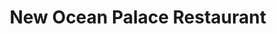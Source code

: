 ---
layout: place
title: New Ocean Palace Restaurant
permalink: /connecticut/brooklyn/new-ocean-palace-restaurant.html
stateAbbr: CT
stateName: Connecticut
cityName: Brooklyn
seo:
  type: restaurant
  links: https://www.newoceanpalacect.com/
place_id: ChIJ_cacvSwq5IkRPL949rJrv8E
photos:
  - name: >-
      places/ChIJ_cacvSwq5IkRPL949rJrv8E/photos/AeeoHcLtEIEmDqBGrGNx8FKGMDwZxbQWVMz6quu74hmFsFADJj5C33OeVeXVQM_keDAwaaYsYxbAWlAPQb9xlYFYoeZnbkneiWODwsDfEdJGFXFd5HbEDe60yFWfTTtOIbdou4wzOw7iNrJhCfXb2mBlGzCZG5JnGqfSjOv3siDqhVc-sg4EO10sciipZNYNskjwTVeU6QA-zs3lblD-U2GDQmtsMnqeNoIZ74FcIIh-Nzi6TbZtDAalUPjtRQlekACZYxYecV3vnpw9bMxMpxvucDwDUY0oXUZfgLAB2YQcM26u2oUmt_XGPn9dAONeBvQke4V9uA0c7LRC93O4Hevv9vX0gyEmXJxA3V3OKm_XePpKiHXxvBOSKrsFDmD-kjJJHp1bQRtA6IFc93asbV9N2AoZB-OAWvN8E3eXNfRtFYFTUA
    widthPx: 3264
    heightPx: 1836
    authorAttributions:
      - displayName: DREV HERT
        uri: https://maps.google.com/maps/contrib/100653921975273670129
        photoUri: >-
          https://lh3.googleusercontent.com/a/ACg8ocIZjPSK85_etaugDgossebyVvug0k9J7tmLJhD5m9ivq6o3Nx4J=s100-p-k-no-mo
    flagContentUri: >-
      https://www.google.com/local/imagery/report/?cb_client=maps_api_places.places_api&image_key=!1e10!2sCIHM0ogKEICAgICkpYCXAw&hl=en-US
    googleMapsUri: >-
      https://www.google.com/maps/place//data=!3m4!1e2!3m2!1sCIHM0ogKEICAgICkpYCXAw!2e10!4m2!3m1!1s0x89e42a2cbd9cc6fd:0xc1bf6bb2f678bf3c
  - name: >-
      places/ChIJ_cacvSwq5IkRPL949rJrv8E/photos/AeeoHcJk9Qbia8BOnNtNRSb0La9axEJt1VfnCZPjqa441l8trKTgCBdR-9KHNRqlB4mdMUFq_MsJfZvx5UAkRRB6fJfs4-R56P56NwCWKgg18zApfqLWeq_8OR_0bPAd_6q-9PSfTKhMXwinI0SdZ3wZ1qgRweiF1StCPELj8SCn-BctMM4MyJmo5XdbdiRvaj594dOwjl_MLwG8liaelTCls4GBcXVv32_l8A9Wa-V5TUkG-aCcUPHczVp3l7Som56vpjEqsf41tRpUKdjORF7jE4cvqLokf7Kcq8TXOGrY3RAjPk8i4zInbHlnzCdpp_VZ5V69QDD5Y_VWxjwhPuwkHhhDPPUe5PnDLiDFiVM9OS52FDCG1cuirUnVzcVjiSO3conmT5PaC1G1Q6AArFRL7fFdQ1SiNd5Z4aM2oRhj7k88SoQ
    widthPx: 4160
    heightPx: 3088
    authorAttributions:
      - displayName: Ruth Hartunian-Alumbaugh
        uri: https://maps.google.com/maps/contrib/117173539113585358625
        photoUri: >-
          https://lh3.googleusercontent.com/a-/ALV-UjWc0lS0Ebrrli6_eoe-7dRRt_rZig0fiEiIiSJdXl2vNHtTHbbIcA=s100-p-k-no-mo
    flagContentUri: >-
      https://www.google.com/local/imagery/report/?cb_client=maps_api_places.places_api&image_key=!1e10!2sCIHM0ogKEICAgICEwNzKmgE&hl=en-US
    googleMapsUri: >-
      https://www.google.com/maps/place//data=!3m4!1e2!3m2!1sCIHM0ogKEICAgICEwNzKmgE!2e10!4m2!3m1!1s0x89e42a2cbd9cc6fd:0xc1bf6bb2f678bf3c
  - name: >-
      places/ChIJ_cacvSwq5IkRPL949rJrv8E/photos/AeeoHcKwLCpqHekq81huYfjis1rIgiUjeyqfI7A2uJarNmgk6ZsKP0TYb3OJUaG0V5R4Jp7K2rQ5XqPWPd2u9CdeO0_tzsYalLgGxmWOqglYWTqDnGDLlGgX6tgx_BxqhlzLdZ8GDROHFa0UDjatJ0zCukp-PxcK9Js5ZYjVST66S_1f2_ZDXSP_YsKQ0a9aN9Af7jay8r5ACJ9CZuJj7Alqn2nfDJHop2Vl20ZZ6A8l7fjA10GVB3f-jM4mwCZm6Y2d5ri0JohOQSUrA-eJMh5hPSKGx6tUyGO0ZM5-iMt-trH0qMK_2In_pMjJkTEkga_rNJI3iBUJVh95IQ9ElAqVyW2xjvecEhJan-J_7pKxhYd1hrBrQhKpLGvbrzM_yGANCn9erg944qde-Zw6uQVNGC2isInP6rtfZV6g-FW3jHGYy_7t
    widthPx: 720
    heightPx: 564
    authorAttributions:
      - displayName: Matthew L
        uri: https://maps.google.com/maps/contrib/102771274807985275771
        photoUri: >-
          https://lh3.googleusercontent.com/a/ACg8ocI0wjsa5gYAOLRJm4VrmsjxAXSbCRxbIujpAGeT94h2TgYOAg=s100-p-k-no-mo
    flagContentUri: >-
      https://www.google.com/local/imagery/report/?cb_client=maps_api_places.places_api&image_key=!1e10!2sCIHM0ogKEICAgICExvjz2wE&hl=en-US
    googleMapsUri: >-
      https://www.google.com/maps/place//data=!3m4!1e2!3m2!1sCIHM0ogKEICAgICExvjz2wE!2e10!4m2!3m1!1s0x89e42a2cbd9cc6fd:0xc1bf6bb2f678bf3c
  - name: >-
      places/ChIJ_cacvSwq5IkRPL949rJrv8E/photos/AeeoHcJP0ZyTmvbVo8QZv0XBPPJmYHKSCDkJzdIEPCHvAApYo_A09kWUodGS6jt1QJ67VwRlu9EGDVesfq6obRLVvcGuR4SiXP4qWfPbNwZr-yydwKEGLzgeu5TG-kV1iyma8XylUjxZNhXh3DQUNJh9z1cFMkluPBRvTcwNRRfd174tdaiKtqQeUrYXnKIEDNWSMWlGn0aiDlVsPQ_mlOQiztvEkK6wIf1cvjppI0ARGoL3byz4QbHcXgKC2NGdLDJJnqMVV3bvg4HNyRWZg1b4swHNR0uibng4o-xtsqJuemxXOo4q8C2bpPq_B-7efPqbAQ6e9pU5ILx3zuKmvnZJrtfAKyGHIETuinJlZt3WLXjcHutls1T3oehp5phs5oGf1R27JWjNibp5GN1qYs5xY0uqy-hjJI00P4cLGE0jZZNCAi0
    widthPx: 3492
    heightPx: 4656
    authorAttributions:
      - displayName: Joe Martineau 3
        uri: https://maps.google.com/maps/contrib/103857535620467760819
        photoUri: >-
          https://lh3.googleusercontent.com/a/ACg8ocLYFKkGgy035rD6DEew4zVS9QqAEI9nwWGVDMrOdKubqej57g=s100-p-k-no-mo
    flagContentUri: >-
      https://www.google.com/local/imagery/report/?cb_client=maps_api_places.places_api&image_key=!1e10!2sCIHM0ogKEICAgICM3O-p-gE&hl=en-US
    googleMapsUri: >-
      https://www.google.com/maps/place//data=!3m4!1e2!3m2!1sCIHM0ogKEICAgICM3O-p-gE!2e10!4m2!3m1!1s0x89e42a2cbd9cc6fd:0xc1bf6bb2f678bf3c
  - name: >-
      places/ChIJ_cacvSwq5IkRPL949rJrv8E/photos/AeeoHcKr90vzvPV9Q_l4uPkpmktMBqNXQbN8b_yczImz2Ypzx_FI1UGZYrZSp6hD-qmSleR3-VqV5UT2_u5Sfyc6ZVipVImNdzfidstdZoVy6gU-o2D6nKXyuTHiVixJMiroD5cEzamLkgeje4J9c5sKIPzeONZrXAbqOGU8Gz4j_g4kQQm751_DJ5LqJwA43ljHEyLHumQdeaGLm2FdH9acle9yg5neQOgk3MFVLNLzcaR9UxKZmTO_QDIb1YE8tdt2vEmCe38D_PDBKzDyazfji5mdhK_9jf6z0V4urRZrwwmJxnluQH2U0wBV54ypjpWF8Jw4bHABbrjCECauLb8etKBBxrPBdu4yvbXeZCTYDzGI-0ldS8YAiwSjFEXfyxrjvg1SSrpEJ1lRDL5C9L1YrDkGwrSC9HofXfJNpuyAXAjefrP5
    widthPx: 2048
    heightPx: 1536
    authorAttributions:
      - displayName: Melissa Messier
        uri: https://maps.google.com/maps/contrib/114752425107913499349
        photoUri: >-
          https://lh3.googleusercontent.com/a-/ALV-UjXpjsOmcK1z0SP_4OTncusRF0YZ36VpnsMJxwnRCCdIUl6dWc4gRg=s100-p-k-no-mo
    flagContentUri: >-
      https://www.google.com/local/imagery/report/?cb_client=maps_api_places.places_api&image_key=!1e10!2sCIHM0ogKEICAgICExpj7wAE&hl=en-US
    googleMapsUri: >-
      https://www.google.com/maps/place//data=!3m4!1e2!3m2!1sCIHM0ogKEICAgICExpj7wAE!2e10!4m2!3m1!1s0x89e42a2cbd9cc6fd:0xc1bf6bb2f678bf3c
  - name: >-
      places/ChIJ_cacvSwq5IkRPL949rJrv8E/photos/AeeoHcIZFo1ePHyReeV2aJRxewpCzQt_cA4Uy0YQCOvOIVmVGc62wSH94PPIT-jSe_OBwOICxQfhRJqVo00awitXo01L5gIOaJqGoyrWmpkI_VMZ_a7FDcF8ZLiGVWMxgSTxqh793M13tfZ3AE6xFIF-gTCSgPmndh47Xs93XG_faJ0zbYF5f3h0jfsim2ZjXaFtVO5HTdP146fKSPZEtg6kV3BfD7Ffq5nOREBMFCp7-DeKrPtiag9U0nbWOFm45hBMf7Wy1QYqyFzzpZ63_VGNuX4zn5t6Kid89cd8hDvDFmspzZILHm1zDvkTWQ9yC-JYmA1Pkh-IdmgMeS8DPkP5YXBHJJWAihxtzlDFRQrM1YJOAHWLI4ANJUHAxQmSL0Y-XuYwB1-R6fQ9QOLC_f900DHVIemAQFsolU3JAcMYRp4el9Q
    widthPx: 4160
    heightPx: 3120
    authorAttributions:
      - displayName: Cyn Richardson
        uri: https://maps.google.com/maps/contrib/114190224394580731961
        photoUri: >-
          https://lh3.googleusercontent.com/a-/ALV-UjXdkoRX7XKN5do8yD3izaBWfjxMS6H9NeEJVdW-8kTFueOYyKY1=s100-p-k-no-mo
    flagContentUri: >-
      https://www.google.com/local/imagery/report/?cb_client=maps_api_places.places_api&image_key=!1e10!2sCIHM0ogKEICAgIC43tGM-gE&hl=en-US
    googleMapsUri: >-
      https://www.google.com/maps/place//data=!3m4!1e2!3m2!1sCIHM0ogKEICAgIC43tGM-gE!2e10!4m2!3m1!1s0x89e42a2cbd9cc6fd:0xc1bf6bb2f678bf3c
  - name: >-
      places/ChIJ_cacvSwq5IkRPL949rJrv8E/photos/AeeoHcK2PK-NaDxy2o1r5dusov_YmnU6WgQUusNxeCDwiVj75aLbvWbus5buNLIRo_7jPJ8CNEAqE2L6AFeZ60qek9LjXUm8MbXyA5exf2Wom43mc6Eh5mY94iU45SDX406I2CcuMIJQ7t1yEsxdiiBsA0lqkK-uWAlMAoDFb-mE-c2DhwcD-MTZe_fioCEDRcNaLG358u1_bsOM9mzqhWB-QWF2U1BsfEk6oP703gaBjqrJGQqqe_seRdsheH8Lu74ZWJ4rttsmjab7wHmYLdIn0bf21oNIuuvaq9fDAmf9rslGfns8EE-VqaBXzr-fU0dVZkbSimBGP354DsHKZy1I42aeHuBbGVbhBGBnaYnQGScpKqLdxLElgaJUChWPY49pN86hJ7_OzDKbeZDTjFMXMvyyNx_qAyyeldFV8MUWeVJGbg
    widthPx: 2448
    heightPx: 3264
    authorAttributions:
      - displayName: S P
        uri: https://maps.google.com/maps/contrib/117209621859562535370
        photoUri: >-
          https://lh3.googleusercontent.com/a-/ALV-UjWFYo8rR92m41gkhB0WQPlgRxFGmjZ0iPEwL-R3MJtzW7HgR743=s100-p-k-no-mo
    flagContentUri: >-
      https://www.google.com/local/imagery/report/?cb_client=maps_api_places.places_api&image_key=!1e10!2sCIHM0ogKEICAgICEjemGaw&hl=en-US
    googleMapsUri: >-
      https://www.google.com/maps/place//data=!3m4!1e2!3m2!1sCIHM0ogKEICAgICEjemGaw!2e10!4m2!3m1!1s0x89e42a2cbd9cc6fd:0xc1bf6bb2f678bf3c
  - name: >-
      places/ChIJ_cacvSwq5IkRPL949rJrv8E/photos/AeeoHcJzLbooeTkYTolrNhJzJpDxQCc_Sb2OTxDmVLvMJ76nXWXKPn67DAOaMUm2QZYoSWw-VkWjjBn7eYTO9IgeuguxL73CuI71gqTRfk2yT0eOznNjpUd4SZg72ec5k1-CXefi61kY0bGNHhMfZaoxSGgD5aRPoNFjIxaTtTwZ89Yxtuf_g7BuL9O8c_BOhMb-rQNr3PXCkmx5Tb2J3xUx3XmJsqqqwuOAQ9nwp4eXMNbde-qSpaltj_u0LtDH_fYimx8EpALVZwknKjrAFXL6aZL6gTyglZchFBVL6xKV_RELoWcmlVhovPIGgT_3C1LYWHGxQky-kOttS5M1uXXxpbVtjhpxKM5HX0x0Jf28xVfvjz75hfS7MeK1PgsJz59BV3rR3zf7rNb65iGqBcwAi0f6JypPWpLnqGBkxjAyUDawPLk
    widthPx: 2700
    heightPx: 4800
    authorAttributions:
      - displayName: Todd Foley
        uri: https://maps.google.com/maps/contrib/103395443915785538284
        photoUri: >-
          https://lh3.googleusercontent.com/a/ACg8ocJhu36fhsyFFdb0OR9GmybfSlvu0PdkBoOps-5vLTGhSBuT2g=s100-p-k-no-mo
    flagContentUri: >-
      https://www.google.com/local/imagery/report/?cb_client=maps_api_places.places_api&image_key=!1e10!2sCIHM0ogKEICAgIDEvqfb_wE&hl=en-US
    googleMapsUri: >-
      https://www.google.com/maps/place//data=!3m4!1e2!3m2!1sCIHM0ogKEICAgIDEvqfb_wE!2e10!4m2!3m1!1s0x89e42a2cbd9cc6fd:0xc1bf6bb2f678bf3c
  - name: >-
      places/ChIJ_cacvSwq5IkRPL949rJrv8E/photos/AeeoHcKVpIaQ9Jzi10kTUM_LWbbpQ365Qj3gXxVETIkVSp_xDLVDhhqQA8nmCAlPiygKHd0emis0ASvvwuwMj66P9p0McJV57Pb5RT8uc3fC6WvTLTma1kARjDarqIjwCbbCaa7J0pEZNisc7kKwt3YR8PJCkp-WIruQpi23ed-9jOO-Z5iHO7unp0ljHr7OcxOU_N33wn8bGSUJWcNvNLwuXUB9e2N0D-3P5osa47SZDgMxYFLuUsHLeO_OdyIfHRtW2W6OQc1NzdluYtMe-CnMG25CyE5nxQDJbHCnhtA-NQe0T8RZWo4VTbUB0L6gv2HFLBCfAGq9C9IkpkqfPWu_dyguY-Bg605r9axwcWy7KiZDU5bBcVgxrE1CAa0SFT8uFrH4kZhlYX4_NW6nc5Ditggb5iXq42npYaW4Gz4jcmewHnIf
    widthPx: 4032
    heightPx: 3024
    authorAttributions:
      - displayName: Theresa Ross
        uri: https://maps.google.com/maps/contrib/106112241185790223109
        photoUri: >-
          https://lh3.googleusercontent.com/a-/ALV-UjWXlHRP3DFSD827OM-Jsgvn1HkKO2ExM_OWr18Si0cWo9Zc0EiSOA=s100-p-k-no-mo
    flagContentUri: >-
      https://www.google.com/local/imagery/report/?cb_client=maps_api_places.places_api&image_key=!1e10!2sCIHM0ogKEICAgICEmN2ExgE&hl=en-US
    googleMapsUri: >-
      https://www.google.com/maps/place//data=!3m4!1e2!3m2!1sCIHM0ogKEICAgICEmN2ExgE!2e10!4m2!3m1!1s0x89e42a2cbd9cc6fd:0xc1bf6bb2f678bf3c
  - name: >-
      places/ChIJ_cacvSwq5IkRPL949rJrv8E/photos/AeeoHcJ1bXEaDX7iCtZXhYaroxSNp0UNbY9maqidGw5yMZ46bfyrgZuwwur7FbA0NZrlA_EiA6avv8N5Bj1Gn2V2Uh_giq6qmgyKTErsOjb7HvWqvdTXD5MBaZs6n4tXDtb0llnGGr8fuflmG18j-HS9OAI9pbedhT-jonMCNECQZjBCPR8afIl7QcHPeht8GKFdLyMq0YHGDWKPEgDP2Ixq--Sztgw3l6B4ZPY8uMhzGjP6U2u0qIw28OEvhuir60zyVg3La8qqQA_3rZMpFc_F_p7-tWsDlfa2u7LOTgK1b8ahFOP1f43MFNZSfzXhBDrjDPB_aWaFpEibiqL5KlIph98Bj48LxjQdvdOT4ZWNe10HixH6fVtwVguSUwB9WNBd-7GJuMsdAE4biT6OOv9quNVK12h6OuDQkx0zA4AP8UCGao8
    widthPx: 2592
    heightPx: 1944
    authorAttributions:
      - displayName: S P
        uri: https://maps.google.com/maps/contrib/117209621859562535370
        photoUri: >-
          https://lh3.googleusercontent.com/a-/ALV-UjWFYo8rR92m41gkhB0WQPlgRxFGmjZ0iPEwL-R3MJtzW7HgR743=s100-p-k-no-mo
    flagContentUri: >-
      https://www.google.com/local/imagery/report/?cb_client=maps_api_places.places_api&image_key=!1e10!2sCIHM0ogKEICAgICEjemGiwE&hl=en-US
    googleMapsUri: >-
      https://www.google.com/maps/place//data=!3m4!1e2!3m2!1sCIHM0ogKEICAgICEjemGiwE!2e10!4m2!3m1!1s0x89e42a2cbd9cc6fd:0xc1bf6bb2f678bf3c
address: '520 Providence Rd #3413, Brooklyn, CT 06234, USA'
street: '520 Providence Rd #3413'
city: Brooklyn
state: CT
zip: '06234'
country: USA
neighborhood: East Brooklyn
latitude: '41.798647'
longitude: '-71.905678'
accessibility_options:
  wheelchairAccessibleParking: true
  wheelchairAccessibleEntrance: true
  wheelchairAccessibleRestroom: true
  wheelchairAccessibleSeating: true
business_status: OPERATIONAL
name: New Ocean Palace Restaurant
google_maps_links:
  directionsUri: >-
    https://www.google.com/maps/dir//''/data=!4m7!4m6!1m1!4e2!1m2!1m1!1s0x89e42a2cbd9cc6fd:0xc1bf6bb2f678bf3c!3e0
  placeUri: https://maps.google.com/?cid=13960995786255286076
  writeAReviewUri: >-
    https://www.google.com/maps/place//data=!4m3!3m2!1s0x89e42a2cbd9cc6fd:0xc1bf6bb2f678bf3c!12e1
  reviewsUri: >-
    https://www.google.com/maps/place//data=!4m4!3m3!1s0x89e42a2cbd9cc6fd:0xc1bf6bb2f678bf3c!9m1!1b1
  photosUri: >-
    https://www.google.com/maps/place//data=!4m3!3m2!1s0x89e42a2cbd9cc6fd:0xc1bf6bb2f678bf3c!10e5
primary_type: Chinese Restaurant
opening_hours:
  regular: null
  current: null
secondary_opening_hours:
  regular:
    weekdayDescriptions: null
    type: null
  current:
    weekdayDescriptions: null
    type: null
phone: (860) 779-9699
price_level: PRICE_LEVEL_INEXPENSIVE
price_range: $10 &ndash; $20
rating: '4.1'
rating_count: 0
website: https://www.newoceanpalacect.com/
description: >-
  Discover New Ocean Palace in Brooklyn, CT$$$In Brooklyn, CT, New Ocean Palace
  Restaurant offers a blend of fresh sushi and other Asian dishes in a
  welcoming, relaxed atmosphere that includes convenient takeout options. This
  spot stands out for its accessible features, such as wheelchair-friendly
  parking and entrances, ensuring a comfortable visit for all guests. With
  affordable pricing and generous portions, it's an excellent choice for those
  exploring sushi restaurants in the region, where quality ingredients take
  center stage. The menu highlights a variety of flavors, making it a go-to for
  casual dining experiences that cater to different tastes.
generative_summary: >-
  Discover New Ocean Palace in Brooklyn, CT$$$In Brooklyn, CT, New Ocean Palace
  Restaurant offers a blend of fresh sushi and other Asian dishes in a
  welcoming, relaxed atmosphere that includes convenient takeout options. This
  spot stands out for its accessible features, such as wheelchair-friendly
  parking and entrances, ensuring a comfortable visit for all guests. With
  affordable pricing and generous portions, it's an excellent choice for those
  exploring sushi restaurants in the region, where quality ingredients take
  center stage. The menu highlights a variety of flavors, making it a go-to for
  casual dining experiences that cater to different tastes.
generative_disclosure: Summarized by AI using the Grok-3-Mini model.
reviews:
  - name: >-
      places/ChIJ_cacvSwq5IkRPL949rJrv8E/reviews/ChdDSUhNMG9nS0VJQ0FnSUNUZ295am53RRAB
    relativePublishTimeDescription: 11 months ago
    rating: 5
    text:
      text: >-
        Truly no other word aside from OUTSTANDING. I moved back up north a
        little over a year ago and have been on the search for the best Chinese
        food and truthfully, have found it here. The orange chicken 11/10 the
        sesame chicken 11/10 the pork fried rice 100/10. Don’t get me started on
        the pan friend dumplings. Next i want to mention the quantity vs. price.
        The amount of food you get with one combination plate can serve 2/3
        meals for 1 person. The price is extremely affordable, somewhat shocking
        for the amount and how amazing the food is. Lastly i will state the
        staff. Amazing customer service when taking a take-out order over the
        phone. AND big props to the handsome young gentleman always working the
        register, always has a smile and wonderful vibe! Needless to say - i
        have been ordering takeout from this incredible place 1x a week and will
        continue! YOU should try it too! Best of luck 🤞🏼
      languageCode: en
    originalText:
      text: >-
        Truly no other word aside from OUTSTANDING. I moved back up north a
        little over a year ago and have been on the search for the best Chinese
        food and truthfully, have found it here. The orange chicken 11/10 the
        sesame chicken 11/10 the pork fried rice 100/10. Don’t get me started on
        the pan friend dumplings. Next i want to mention the quantity vs. price.
        The amount of food you get with one combination plate can serve 2/3
        meals for 1 person. The price is extremely affordable, somewhat shocking
        for the amount and how amazing the food is. Lastly i will state the
        staff. Amazing customer service when taking a take-out order over the
        phone. AND big props to the handsome young gentleman always working the
        register, always has a smile and wonderful vibe! Needless to say - i
        have been ordering takeout from this incredible place 1x a week and will
        continue! YOU should try it too! Best of luck 🤞🏼
      languageCode: en
    authorAttribution:
      displayName: Michaela Angell
      uri: https://www.google.com/maps/contrib/107678269802239934757/reviews
      photoUri: >-
        https://lh3.googleusercontent.com/a/ACg8ocLBqCb_G-XFgrEVSYSFBH1EvitDEsV4IkIsnhP4bXGJsLyLxKE=s128-c0x00000000-cc-rp-mo
    publishTime: '2024-05-12T11:25:05.450110Z'
    flagContentUri: >-
      https://www.google.com/local/review/rap/report?postId=ChdDSUhNMG9nS0VJQ0FnSUNUZ295am53RRAB&d=17924085&t=1
    googleMapsUri: >-
      https://www.google.com/maps/reviews/data=!4m6!14m5!1m4!2m3!1sChdDSUhNMG9nS0VJQ0FnSUNUZ295am53RRAB!2m1!1s0x89e42a2cbd9cc6fd:0xc1bf6bb2f678bf3c
  - name: >-
      places/ChIJ_cacvSwq5IkRPL949rJrv8E/reviews/ChdDSUhNMG9nS0VJQ0FnTUNRNmJMX3VnRRAB
    relativePublishTimeDescription: a month ago
    rating: 1
    text:
      text: >-
        I have been here a few times. The food is good but I had a bad
        experience last time I ordered. I had to wait an extra 25 minutes for my
        order (was suppose to be 30 minutes, ended up being an hour). After I
        got home I realized my order was missing a few items, I reached out to
        the restaurant, call and then wrote them an email explaining what
        happened and asking for a refund for the incomplete order. Now I support
        small business as much as I can but I do not support dishonesty. The
        least the restaurant could have done is refunded me the amount for the
        missing items, even with the long wait, and it would have been fine. I
        will no longer visit this business.
      languageCode: en
    originalText:
      text: >-
        I have been here a few times. The food is good but I had a bad
        experience last time I ordered. I had to wait an extra 25 minutes for my
        order (was suppose to be 30 minutes, ended up being an hour). After I
        got home I realized my order was missing a few items, I reached out to
        the restaurant, call and then wrote them an email explaining what
        happened and asking for a refund for the incomplete order. Now I support
        small business as much as I can but I do not support dishonesty. The
        least the restaurant could have done is refunded me the amount for the
        missing items, even with the long wait, and it would have been fine. I
        will no longer visit this business.
      languageCode: en
    authorAttribution:
      displayName: Juli T
      uri: https://www.google.com/maps/contrib/105828757664599573905/reviews
      photoUri: >-
        https://lh3.googleusercontent.com/a/ACg8ocKmhWMaegsyx2rqOgPQnOZnIk0bA_YSOvqTrG8zF8qobeVktQ=s128-c0x00000000-cc-rp-mo
    publishTime: '2025-03-05T15:13:38.139100Z'
    flagContentUri: >-
      https://www.google.com/local/review/rap/report?postId=ChdDSUhNMG9nS0VJQ0FnTUNRNmJMX3VnRRAB&d=17924085&t=1
    googleMapsUri: >-
      https://www.google.com/maps/reviews/data=!4m6!14m5!1m4!2m3!1sChdDSUhNMG9nS0VJQ0FnTUNRNmJMX3VnRRAB!2m1!1s0x89e42a2cbd9cc6fd:0xc1bf6bb2f678bf3c
  - name: >-
      places/ChIJ_cacvSwq5IkRPL949rJrv8E/reviews/ChdDSUhNMG9nS0VJQ0FnSURBLTRXM29RRRAB
    relativePublishTimeDescription: 7 years ago
    rating: 2
    text:
      text: >-
        Incredibly poor service ruined this restaurant for me. Ordered a small
        scorpion bowl to share, a water, a soda, an appetizer, meal, two sushi
        rolls and an order to go. The small scorpion bowl came out in a glass
        with one straw. When I expressed my confusion the waitress said she
        could pour it into a bowl, bring another straw or another small scorpion
        bowl. Don't bother with the small if you're looking to share, it comes
        in a glass. I'm not even sure why they would even bother advertising
        this as a 'bowl.' The meal came out and was finished before the sushi,
        which was ordered as my meal, was ever brought to the table. When we
        finally got the attention of the waitress, we asked for our check and
        our take out, and the waitress stated the WRONG order was being put in
        for us. We then had to pay for our meal at the table and then, go to the
        register immediately afterwards and pay for the take out. The sushi was
        good but, they use the mushy stuff, not the whole fish like I prefer
        with sushi. Also, I noticed that when the guests next to us left, the
        table was not cleaned even after twenty minutes. All in all, I won't be
        returning again anytime soon, if ever. There are better restaurants in
        the area with much better quality and service.
      languageCode: en
    originalText:
      text: >-
        Incredibly poor service ruined this restaurant for me. Ordered a small
        scorpion bowl to share, a water, a soda, an appetizer, meal, two sushi
        rolls and an order to go. The small scorpion bowl came out in a glass
        with one straw. When I expressed my confusion the waitress said she
        could pour it into a bowl, bring another straw or another small scorpion
        bowl. Don't bother with the small if you're looking to share, it comes
        in a glass. I'm not even sure why they would even bother advertising
        this as a 'bowl.' The meal came out and was finished before the sushi,
        which was ordered as my meal, was ever brought to the table. When we
        finally got the attention of the waitress, we asked for our check and
        our take out, and the waitress stated the WRONG order was being put in
        for us. We then had to pay for our meal at the table and then, go to the
        register immediately afterwards and pay for the take out. The sushi was
        good but, they use the mushy stuff, not the whole fish like I prefer
        with sushi. Also, I noticed that when the guests next to us left, the
        table was not cleaned even after twenty minutes. All in all, I won't be
        returning again anytime soon, if ever. There are better restaurants in
        the area with much better quality and service.
      languageCode: en
    authorAttribution:
      displayName: Melissa Messier
      uri: https://www.google.com/maps/contrib/114752425107913499349/reviews
      photoUri: >-
        https://lh3.googleusercontent.com/a-/ALV-UjXpjsOmcK1z0SP_4OTncusRF0YZ36VpnsMJxwnRCCdIUl6dWc4gRg=s128-c0x00000000-cc-rp-mo-ba5
    publishTime: '2018-03-14T06:24:41.074Z'
    flagContentUri: >-
      https://www.google.com/local/review/rap/report?postId=ChdDSUhNMG9nS0VJQ0FnSURBLTRXM29RRRAB&d=17924085&t=1
    googleMapsUri: >-
      https://www.google.com/maps/reviews/data=!4m6!14m5!1m4!2m3!1sChdDSUhNMG9nS0VJQ0FnSURBLTRXM29RRRAB!2m1!1s0x89e42a2cbd9cc6fd:0xc1bf6bb2f678bf3c
  - name: >-
      places/ChIJ_cacvSwq5IkRPL949rJrv8E/reviews/ChdDSUhNMG9nS0VJQ0FnSURyeE9xejBnRRAB
    relativePublishTimeDescription: 9 months ago
    rating: 1
    text:
      text: >-
        The crunchy noodles I ordered were not crunchy, they felt old and
        rubbery like they have been sitting all day, the roast pork chow mein
        was weird and tasted like to much beef bullion was used, and the sushi
        was off. I got spicy yellow tuna it had no spice and tastes like cat
        food, the tuna felt dried out and old, the tuna and mango was not good
        either the white rice felt like minute rice and was mush and not even
        packed like you expect white rice to be packed (to the top). This place
        was so good before but now it’s just sad. You can’t dine in anymore and
        the quality in just gone.
      languageCode: en
    originalText:
      text: >-
        The crunchy noodles I ordered were not crunchy, they felt old and
        rubbery like they have been sitting all day, the roast pork chow mein
        was weird and tasted like to much beef bullion was used, and the sushi
        was off. I got spicy yellow tuna it had no spice and tastes like cat
        food, the tuna felt dried out and old, the tuna and mango was not good
        either the white rice felt like minute rice and was mush and not even
        packed like you expect white rice to be packed (to the top). This place
        was so good before but now it’s just sad. You can’t dine in anymore and
        the quality in just gone.
      languageCode: en
    authorAttribution:
      displayName: Kristen Hallman
      uri: https://www.google.com/maps/contrib/106221457532952653906/reviews
      photoUri: >-
        https://lh3.googleusercontent.com/a-/ALV-UjWb8oxzGu6azdCu2ssoWYG04ezQjdvp4kNl2HqPCqDIKJWRW_0=s128-c0x00000000-cc-rp-mo
    publishTime: '2024-07-14T23:52:21.941421Z'
    flagContentUri: >-
      https://www.google.com/local/review/rap/report?postId=ChdDSUhNMG9nS0VJQ0FnSURyeE9xejBnRRAB&d=17924085&t=1
    googleMapsUri: >-
      https://www.google.com/maps/reviews/data=!4m6!14m5!1m4!2m3!1sChdDSUhNMG9nS0VJQ0FnSURyeE9xejBnRRAB!2m1!1s0x89e42a2cbd9cc6fd:0xc1bf6bb2f678bf3c
  - name: >-
      places/ChIJ_cacvSwq5IkRPL949rJrv8E/reviews/ChZDSUhNMG9nS0VJQ0FnSUN2cFpiM1NBEAE
    relativePublishTimeDescription: 4 months ago
    rating: 5
    text:
      text: >-
        This literally is the best Chinese in CT. I don’t know how they do it
        but the quality and work they put into their dishes is absolutely
        incredible. This food even tops China Town in Boston.
      languageCode: en
    originalText:
      text: >-
        This literally is the best Chinese in CT. I don’t know how they do it
        but the quality and work they put into their dishes is absolutely
        incredible. This food even tops China Town in Boston.
      languageCode: en
    authorAttribution:
      displayName: Anthony Kurak
      uri: https://www.google.com/maps/contrib/112730420450935664051/reviews
      photoUri: >-
        https://lh3.googleusercontent.com/a/ACg8ocLV72QgXmhzMbmcYekR28uBkVoHepmHK_C1Bgh6iAlNbJ8Fgg=s128-c0x00000000-cc-rp-mo-ba3
    publishTime: '2024-12-13T00:56:49.375300Z'
    flagContentUri: >-
      https://www.google.com/local/review/rap/report?postId=ChZDSUhNMG9nS0VJQ0FnSUN2cFpiM1NBEAE&d=17924085&t=1
    googleMapsUri: >-
      https://www.google.com/maps/reviews/data=!4m6!14m5!1m4!2m3!1sChZDSUhNMG9nS0VJQ0FnSUN2cFpiM1NBEAE!2m1!1s0x89e42a2cbd9cc6fd:0xc1bf6bb2f678bf3c
review_summary: >-
  What Customers Are Saying$$$Visitors often rave about the tasty Asian dishes
  and sushi at New Ocean Palace, noting the great flavors and impressive value
  that make meals feel worthwhile. While most folks appreciate the generous
  portions and friendly service, a few mentions highlight occasional issues like
  wait times or order errors that can occasionally disrupt the experience.
  Overall, it's a solid pick for enjoying flavorful options in a laid-back
  setting, with many considering it among the top sushi spots nearby for its
  reliable appeal. If you're on the hunt for quality sushi restaurants around
  Brooklyn, this place generally delivers satisfying results, though keeping
  expectations realistic helps for a smooth visit.
review_disclosure: Summarized by AI using the Grok-3-Mini model.
parking_options:
  freeParkingLot: true
  freeStreetParking: true
  valetParking: false
payment_options:
  acceptsCreditCards: true
  acceptsDebitCards: true
  acceptsCashOnly: false
  acceptsNfc: true
allow_dogs: null
curbside_pickup: null
delivery: true
dine_in: true
good_for_children: true
good_for_groups: true
good_for_sports: false
live_music: false
menu_for_children: true
outdoor_seating: false
reservable: true
restroom: true
serves_beer: true
serves_breakfast: false
serves_brunch: null
serves_cocktails: true
serves_coffee: true
serves_dinner: true
serves_dessert: true
serves_lunch: true
serves_vegetarian_food: true
serves_wine: true
takeout: true
update_category: pro
places_description: null

---